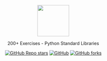 <p align="center">
    <img src="https://assets.stickpng.com/images/5848152fcef1014c0b5e4967.png" width="100">
</p>

<p align="center">200+ Exercises - Python Standard Libraries</p>

<p align="center">
<a href="https://github.com/ermiasbahru" target="_blank"><img alt="GitHub Repo stars" src="https://img.shields.io/github/stars/ermiasbahru/python-exercises?label=github%20stars&style=flat-square"></a>
<a href="https://github.com/ermiasbahru" target="_blank"><img alt="GitHub" src="https://img.shields.io/github/license/ermiasbahru/python-exercises?style=flat-square"></a>
<a href="https://github.com/ermiasbahru" target="_blank"><img alt="GitHub forks" src="https://img.shields.io/github/forks/ermiasbahru/python-exercises?style=flat-square"></a>
</p>
